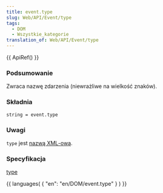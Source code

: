 ```yaml
---
title: event.type
slug: Web/API/Event/type
tags:
  - DOM
  - Wszystkie_kategorie
translation_of: Web/API/Event/type
---
```

{{ ApiRef() }}

### Podsumowanie

Zwraca nazwę zdarzenia (niewrażliwe na wielkość znaków).

### Składnia

    string = event.type

### Uwagi

`type` jest [nazwą XML-ową](http://www.w3.org/TR/1998/REC-xml-19980210#NT-Name).

### Specyfikacja

[type](http://www.w3.org/TR/2000/REC-DOM-Level-2-Events-20001113/events.html#Events-Event-type)

{{ languages( { "en": "en/DOM/event.type" } ) }}
